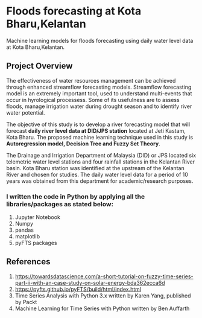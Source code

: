 # Floods forecasting at Kota Bharu,Kelantan
Machine learning models for floods forecasting using daily water level data at Kota Bharu,Kelantan.

## Project Overview
The effectiveness of water resources management can be achieved through enhanced streamflow forecasting models. Streamflow forecasting model is an extremely important tool, used to understand multi-events that occur in hyrological processess. Some of its usefulness are to assess floods, manage irrigation water during drought season and  to identify river water potential.

The objective of this study is to develop a river forecasting model that will forecast **daily river level data at DID/JPS station** located at Jeti Kastam, Kota Bharu. The proposed machine learning technique used in this study is **Autoregression model, Decision Tree and Fuzzy Set Theory**. 
 
The Drainage and Irrigation Department of Malaysia (DID) or JPS located six telemetric water level stations and four rainfall stations in the Kelantan River basin. Kota Bharu station was identified at the upstream of the Kelantan River and chosen for studies. The daily water level data for a period of 10 years was obtained from this department for academic/research purposes.  

### I written the code in Python by applying all the libraries/packages as stated below:
1. Jupyter Notebook
2. Numpy
3. pandas
4. matplotlib
5. pyFTS packages

## References
1. https://towardsdatascience.com/a-short-tutorial-on-fuzzy-time-series-part-ii-with-an-case-study-on-solar-energy-bda362ecca6d
2. https://pyfts.github.io/pyFTS/build/html/index.html
3. Time Series Analysis with Python 3.x written by Karen Yang, published by Packt
4. Machine Learning for Time Series with Python written by Ben Auffarth
